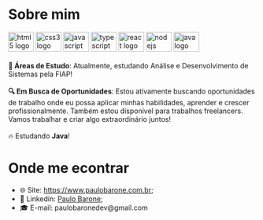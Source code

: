 # Sobre mim

<div>
  <img src="https://cdn.jsdelivr.net/gh/devicons/devicon/icons/html5/html5-original.svg" width="52" height="40" alt="html5 logo" title="HTML5"  />
  <img src="https://cdn.jsdelivr.net/gh/devicons/devicon/icons/css3/css3-original.svg" width="52" height="40" alt="css3 logo" title="CSS3" />
  <img src="https://cdn.jsdelivr.net/gh/devicons/devicon/icons/javascript/javascript-original.svg" width="52" height="40" alt="javascript logo" title="JavaScript" />
  <img src="https://cdn.jsdelivr.net/gh/devicons/devicon/icons/typescript/typescript-plain.svg" width="52" height="40" alt="typescript logo" title="TypeScript" />
  <img src="https://cdn.jsdelivr.net/gh/devicons/devicon/icons/react/react-original.svg" width="52" height="40" alt="react logo" title="ReactJs" />
  <img src="https://cdn.jsdelivr.net/gh/devicons/devicon/icons/nodejs/nodejs-original.svg" width="52" height="40" alt="nodejs logo" title="Node.js" />
  <img src="https://cdn.jsdelivr.net/gh/devicons/devicon@latest/icons/java/java-original.svg" width="52" height="40" alt="java logo" title="Java" />
</div>

</br>

<div>
  <div><b>📖 Áreas de Estudo</b>: Atualmente, estudando Análise e Desenvolvimento de Sistemas pela FIAP!</div>
  <br />
  <div><b>🔍 Em Busca de Oportunidades</b>: Estou ativamente buscando oportunidades de trabalho onde eu possa aplicar minhas habilidades, aprender e crescer profissionalmente. Também estou disponível para trabalhos freelancers. Vamos trabalhar e criar algo extraordinário juntos!</div>
  <br />
  <div>🔥 Estudando <b>Java</b>!</div>
</div>

# Onde me econtrar

<ul>
  <li>🌐 Site: <a href="https://www.paulobarone.com.br">https://www.paulobarone.com.br</a>;</li>
  <li>📄 Linkedin: <a href="https://www.linkedin.com/in/paulobarone/">Paulo Barone</a>;</li>
  <li>‍🎓 E-mail: paulobaronedev@gmail.com</li>
</ul>
